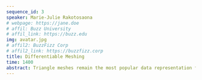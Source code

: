 ```yaml
---
sequence_id: 3
speaker: Marie-Julie Rakotosaona
# webpage: https://jane.doe
# affil: Buzz University
# affil_link: https://buzz.edu
img: avatar.jpg
# affil2: BuzzFizz Corp
# affil2_link: https://buzzfizz.corp
title: Differentiable Meshing
time: 1400
abstract: Triangle meshes remain the most popular data representation for surface geometry. Unfortunately, the combinatorial nature of the triangulation prevents taking derivatives over the space of possible meshings of any given surface. As a result, using modern optimization frameworks typically used in deep learning for the tasks of generating and manipulating meshes has been a challenging task. This talk will describe a deep learning method for mesh generation and a differentiable mesh representation. My ultimate goal will be to show that differentiability is an important key towards constructing more accurate and efficient shape reconstruction methods.
---
```

